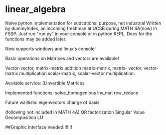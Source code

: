 # linear_algebra
Naive python implementation for eudcational purpose, not industrial
Written by dummyIndex, an incoming freshman at UCSB during MATH 4A(now) in FSSP.
Just run "run.py" in your console or in python REPL.
Docs for the functions may be added later.

Now supports windows and linux's console!

Basic operations on Matrices and vectors are available!

Vector-vector, matrix-matrix addition
matrix-matrix, matrix- vector, vector-matrix multiplication
scalar-matrix, scalar-vector multiplication.

Available service:
3.Invertible Matrices


Implemented functions:
solve_homogenious
inv_mat
row_reduce


Future waitlists:
eigenvectors
change of basis

(following not included in MATH 4A)
QR factorization
Singular Value Decomposition
LU


##Graphic Interface needed!!!!!!!
